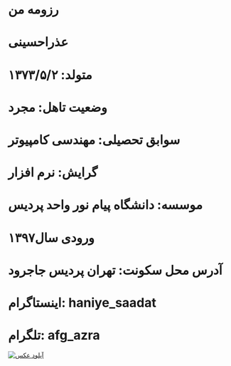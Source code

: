 # رزومه من
# عذراحسینی
# متولد: ۱۳۷۳/۵/۲
# وضعیت تاهل: مجرد
# سوابق تحصیلی: مهندسی کامپیوتر
# گرایش: نرم افزار
# موسسه: دانشگاه پیام نور واحد پردیس
# ورودی سال۱۳۹۷
# آدرس محل سکونت: تهران پردیس جاجرود
# اینستاگرام: haniye_saadat
# تلگرام: afg_azra
<a href="https://8pic.ir/" target="_blank" title="آپلود عکس"><img src="https://8pic.ir/uploads/IMG-20200923-231729-183.jpg" border="0" alt="آپلود عکس"></a>
